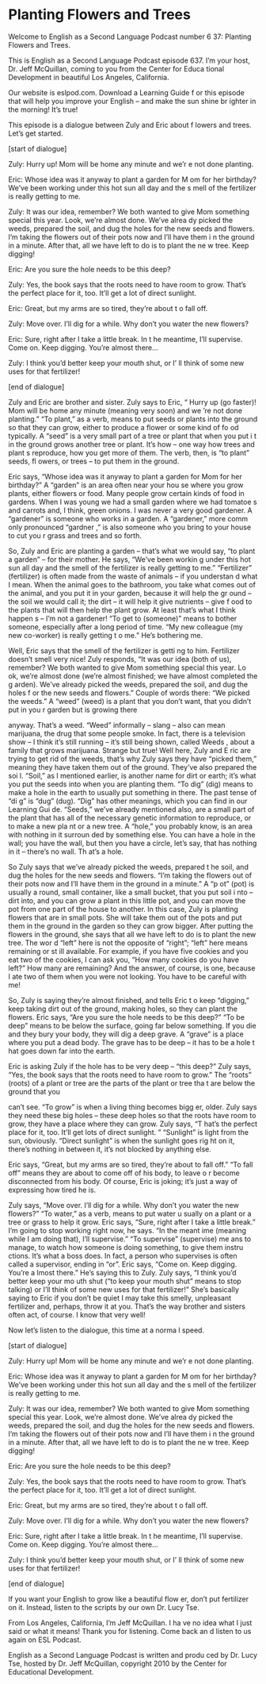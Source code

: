# Planting Flowers and Trees

Welcome to English as a Second Language Podcast number 6 37: Planting Flowers and Trees.

This is English as a Second Language Podcast episode 637.  I’m your host, Dr. Jeff McQuillan, coming to you from the Center for Educa tional Development in beautiful Los Angeles, California.

Our website is eslpod.com.  Download a Learning Guide f or this episode that will help you improve your English – and make the sun shine br ighter in the morning! It’s true!

This episode is a dialogue between Zuly and Eric about f lowers and trees.  Let’s get started.

[start of dialogue]

Zuly:  Hurry up!  Mom will be home any minute and we’r e not done planting.

Eric:  Whose idea was it anyway to plant a garden for M om for her birthday? We’ve been working under this hot sun all day and the s mell of the fertilizer is really getting to me.

Zuly:  It was our idea, remember?  We both wanted to give Mom something special this year.  Look, we’re almost done.  We’ve alrea dy picked the weeds, prepared the soil, and dug the holes for the new seeds and flowers.  I’m taking the flowers out of their pots now and I’ll have them i n the ground in a minute. After that, all we have left to do is to plant the ne w tree.  Keep digging!

Eric:  Are you sure the hole needs to be this deep?

Zuly:  Yes, the book says that the roots need to have room  to grow.  That’s the perfect place for it, too.  It’ll get a lot of direct sunlight.

Eric:  Great, but my arms are so tired, they’re about t o fall off.

Zuly:  Move over.  I’ll dig for a while.  Why don’t you  water the new flowers?

Eric:  Sure, right after I take a little break.  In t he meantime, I’ll supervise.  Come on.  Keep digging.  You’re almost there…

 Zuly:  I think you’d better keep your mouth shut, or I’ ll think of some new uses for that fertilizer!

[end of dialogue]

Zuly and Eric are brother and sister.  Zuly says to Eric, “ Hurry up (go faster)! Mom will be home any minute (meaning very soon) and we ’re not done planting.” “To plant,” as a verb, means to put seeds or plants into  the ground so that they can grow, either to produce a flower or some kind of fo od typically.  A “seed” is a very small part of a tree or plant that when you put i t in the ground grows another tree or plant.  It’s how – one way how trees and plant s reproduce, how you get more of them.  The verb, then, is “to plant” seeds, fl owers, or trees – to put them in the ground.

Eric says, “Whose idea was it anyway to plant a garden for Mom for her birthday?”  A “garden” is an area often near your hou se where you grow plants, either flowers or food.  Many people grow certain kinds of food in gardens.  When I was young we had a small garden where we had tomatoe s and carrots and, I think, green onions.  I was never a very good gardener.  A “gardener” is someone who works in a garden.  A “gardener,” more comm only pronounced “gardner ,” is also someone who you bring to your house to cut you r grass and trees and so forth.

So, Zuly and Eric are planting a garden – that’s what we would say, “to plant a garden” – for their mother.  He says, “We’ve been workin g under this hot sun all day and the smell of the fertilizer is really getting to  me.”  “Fertilizer” (fertilizer) is often made from the waste of animals – if you understan d what I mean.  When the animal goes to the bathroom, you take what comes out  of the animal, and you put it in your garden, because it will help the gr ound – the soil we would call it; the dirt – it will help it give nutrients – give f ood to the plants that will then help the plant grow.  At least that’s what I think happen s – I’m not a gardener!  “To get to (someone)” means to bother someone, especially after a long period of time. “My new colleague (my new co-worker) is really getting t o me.”  He’s bothering me.

Well, Eric says that the smell of the fertilizer is getti ng to him.  Fertilizer doesn’t smell very nice!  Zuly responds, “It was our idea (both of us), remember?  We both wanted to give Mom something special this year.  Lo ok, we’re almost done (we’re almost finished; we have almost completed the g arden).  We’ve already picked the weeds, prepared the soil, and dug the holes f or the new seeds and flowers.”  Couple of words there: “We picked the weeds.”   A “weed” (weed) is a plant that you don’t want, that you didn’t put in you r garden but is growing there

 anyway.  That’s a weed.  “Weed” informally – slang – also  can mean marijuana, the drug that some people smoke.  In fact, there is a television show – I think it’s still running – it’s still being shown, called Weeds , about a family that grows marijuana.  Strange but true!  Well here, Zuly and E ric are trying to get rid of the weeds, that’s why Zuly says they have “picked them,” meaning  they have taken them out of the ground.  They’ve also prepared the soi l.  “Soil,” as I mentioned earlier, is another name for dirt or earth; it’s what  you put the seeds into when you are planting them.  “To dig” (dig) means to make a hole in the earth to usually put something in there.  The past tense of “di g” is “dug” (dug).  “Dig” has other meanings, which you can find in our Learning Gui de.  “Seeds,” we’ve already mentioned also, are a small part of the plant  that has all of the necessary genetic information to reproduce, or to make a new pla nt or a new tree.  A “hole,” you probably know, is an area with nothing in it surroun ded by something else. You can have a hole in the wall; you have the wall, but  then you have a circle, let’s say, that has nothing in it – there’s no wall.  Th at’s a hole.

So Zuly says that we’ve already picked the weeds, prepared t he soil, and dug the holes for the new seeds and flowers.  “I’m taking the flowers out of their pots now and I’ll have them in the ground in a minute.”  A “p ot” (pot) is usually a round, small container, like a small bucket, that you put soil i nto – dirt into, and you can grow a plant in this little pot, and you can move the  pot from one part of the house to another.  In this case, Zuly is planting flowers that are in small pots. She will take them out of the pots and put them in the ground in the garden so they can grow bigger.  After putting the flowers in the ground, she says that all we have left to do is to plant the new tree.  The wor d “left” here is not the opposite of “right”; “left” here means remaining or st ill available.  For example, if you have five cookies and you eat two of the cookies, I can ask you, “How many cookies do you have left?”  How many are remaining?  And the answer, of course, is one, because I ate two of them when you were not looking.  You have to be careful with me!

So, Zuly is saying they’re almost finished, and tells Eric t o keep “digging,” keep taking dirt out of the ground, making holes, so they can plant the flowers.  Eric says, “Are you sure the hole needs to be this deep?”  “To  be deep” means to be below the surface, going far below something.  If you die and they bury your body, they will dig a deep grave.  A “grave” is a place where you put a dead body.  The grave has to be deep – it has to be a hole t hat goes down far into the earth.

Eric is asking Zuly if the hole has to be very deep – “this deep?”  Zuly says, “Yes, the book says that the roots need to have room to grow.”   The “roots” (roots) of a plant or tree are the parts of the plant or tree tha t are below the ground that you

 can’t see.  “To grow” is when a living thing becomes bigg er, older.  Zuly says they need these big holes – these deep holes so that the roots have room to grow, they have a place where they can grow.  Zuly says, “T hat’s the perfect place for it, too.  It’ll get lots of direct sunlight. ”  “Sunlight” is light from the sun, obviously.  “Direct sunlight” is when the sunlight goes rig ht on it, there’s nothing in between it, it’s not blocked by anything else.

Eric says, “Great, but my arms are so tired, they’re about to fall off.”  “To fall off” means they are about to come off of his body, to leave o r become disconnected from his body.  Of course, Eric is joking; it’s just a way of  expressing how tired he is.

Zuly says, “Move over.  I’ll dig for a while.  Why don’t you water the new flowers?”  “To water,” as a verb, means to put water u sually on a plant or a tree or grass to help it grow.  Eric says, “Sure, right after  I take a little break.”  I’m going to stop working right now, he says.  “In the meant ime (meaning while I am doing that), I’ll supervise.”  “To supervise” (supervise) me ans to manage, to watch how someone is doing something, to give them instru ctions.  It’s what a boss does.  In fact, a person who supervises is often called  a supervisor, ending in “or”.  Eric says, “Come on.  Keep digging.  You’re a lmost there.”  He’s saying this to Zuly.  Zuly says, “I think you’d better keep your mo uth shut (“to keep your mouth shut” means to stop talking) or I’ll think of some new uses for that fertilizer!”  She’s basically saying to Eric if you don’t be  quiet I may take this smelly, unpleasant fertilizer and, perhaps, throw it at  you.  That’s the way brother and sisters often act, of course.  I know that very well!

Now let’s listen to the dialogue, this time at a norma l speed.

[start of dialogue]

Zuly:  Hurry up!  Mom will be home any minute and we’r e not done planting.

Eric:  Whose idea was it anyway to plant a garden for M om for her birthday? We’ve been working under this hot sun all day and the s mell of the fertilizer is really getting to me.

Zuly:  It was our idea, remember?  We both wanted to give Mom something special this year.  Look, we’re almost done.  We’ve alrea dy picked the weeds, prepared the soil, and dug the holes for the new seeds and flowers.  I’m taking the flowers out of their pots now and I’ll have them i n the ground in a minute. After that, all we have left to do is to plant the ne w tree.  Keep digging!

 Eric:  Are you sure the hole needs to be this deep?

Zuly:  Yes, the book says that the roots need to have room  to grow.  That’s the perfect place for it, too.  It’ll get a lot of direct sunlight.

Eric:  Great, but my arms are so tired, they’re about t o fall off.

Zuly:  Move over.  I’ll dig for a while.  Why don’t you  water the new flowers?

Eric:  Sure, right after I take a little break.  In t he meantime, I’ll supervise.  Come on.  Keep digging.  You’re almost there…

Zuly:  I think you’d better keep your mouth shut, or I’ ll think of some new uses for that fertilizer!

[end of dialogue]

If you want your English to grow like a beautiful flow er, don’t put fertilizer on it. Instead, listen to the scripts by our own Dr. Lucy Tse.

From Los Angeles, California, I’m Jeff McQuillan.  I ha ve no idea what I just said or what it means!  Thank you for listening.  Come back an d listen to us again on ESL Podcast.

English as a Second Language Podcast is written and produ ced by Dr. Lucy Tse, hosted by Dr. Jeff McQuillan, copyright 2010 by the Center  for Educational Development.

